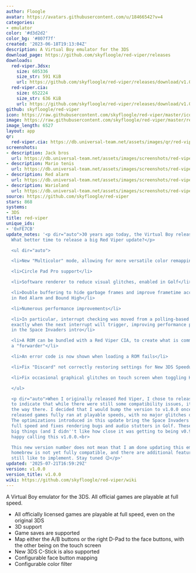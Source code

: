 ```yaml
---
author: Floogle
avatar: https://avatars.githubusercontent.com/u/18466542?v=4
categories:
- emulator
color: '#d3d2d2'
color_bg: '#807f7f'
created: '2023-06-18T19:13:04Z'
description: A Virtual Boy emulator for the 3DS
download_page: https://github.com/skyfloogle/red-viper/releases
downloads:
  red-viper.3dsx:
    size: 605336
    size_str: 591 KiB
    url: https://github.com/skyfloogle/red-viper/releases/download/v1.0.0/red-viper.3dsx
  red-viper.cia:
    size: 652224
    size_str: 636 KiB
    url: https://github.com/skyfloogle/red-viper/releases/download/v1.0.0/red-viper.cia
github: skyfloogle/red-viper
icon: https://raw.githubusercontent.com/skyfloogle/red-viper/master/icon.png
image: https://raw.githubusercontent.com/skyfloogle/red-viper/master/resources/banner.png
image_length: 6527
layout: app
qr:
  red-viper.cia: https://db.universal-team.net/assets/images/qr/red-viper-cia.png
screenshots:
- description: Jack bros
  url: https://db.universal-team.net/assets/images/screenshots/red-viper/jack-bros.png
- description: Mario tenis
  url: https://db.universal-team.net/assets/images/screenshots/red-viper/mario-tenis.png
- description: Red alarm
  url: https://db.universal-team.net/assets/images/screenshots/red-viper/red-alarm.png
- description: Warioland
  url: https://db.universal-team.net/assets/images/screenshots/red-viper/warioland.png
source: https://github.com/skyfloogle/red-viper
stars: 868
systems:
- 3DS
title: red-viper
unique_ids:
- '0xFE7CB'
update_notes: '<p dir="auto">30 years ago today, the Virtual Boy released in Japan.
  What better time to release a big Red Viper update?</p>

  <ul dir="auto">

  <li>New "Multicolor" mode, allowing for more versatile color remapping</li>

  <li>Circle Pad Pro support</li>

  <li>Software renderer to reduce visual glitches, enabled in Golf</li>

  <li>Double buffering to hide garbage frames and improve frametime accuracy, enabled
  in Red Alarm and Bound High</li>

  <li>Numerous performance improvements</li>

  <li>In particular, interrupt checking was moved from a polling-based system to predicting
  exactly when the next interrupt will trigger, improving performance particularly
  in the Space Invaders intro</li>

  <li>A ROM can be bundled with a Red Viper CIA, to create what is commonly called
  a "forwarder"</li>

  <li>An error code is now shown when loading a ROM fails</li>

  <li>Fix "Discard" not correctly restoring settings for New 3DS Speedup</li>

  <li>Fix occasional graphical glitches on touch screen when toggling Home Menu</li>

  </ul>

  <p dir="auto">When I originally released Red Viper, I chose to release it as v0.9.0,
  to indicate that while there were still some compatibility issues, it was most of
  the way there. I decided that I would bump the version to v1.0.0 once all officially
  released games fully ran at playable speeds, with no major glitches or slowdown.
  The optimizations introduced in this update bring the Space Invaders intro up to
  full speed and fixes rendering bugs and audio stutters in Golf. These were the last
  big things (and I didn''t like how close it was getting to being v0.9.10), so I''m
  happy calling this v1.0.0.<br>

  This new version number does not mean that I am done updating this emulator - some
  homebrew is not yet fully compatible, and there are additional features I would
  still like to implement. Stay tuned 😉</p>'
updated: '2025-07-21T16:59:29Z'
version: v1.0.0
version_title: v1.0.0
wiki: https://github.com/skyfloogle/red-viper/wiki
---
```

A Virtual Boy emulator for the 3DS. All official games are playable at full speed.
* All officially licensed games are playable at full speed, even on the original 3DS
* 3D support
* Game saves are supported
* Map either the A/B buttons or the right D-Pad to the face buttons, with the other being on the touch screen
* New 3DS C-Stick is also supported
* Configurable face button mapping
* Configurable color filter